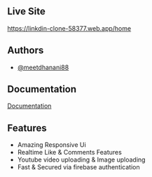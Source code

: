 
## Live Site



https://linkdin-clone-58377.web.app/home
## Authors

- [@meetdhanani88](https://github.com/meetdhanani88/Linkedin-Clone)


## Documentation

[Documentation](https://linktodocumentation)


## Features

- Amazing Responsive Ui
- Realtime Like & Comments Features
- Youtube video uploading & Image uploading
- Fast & Secured via firebase authentication

